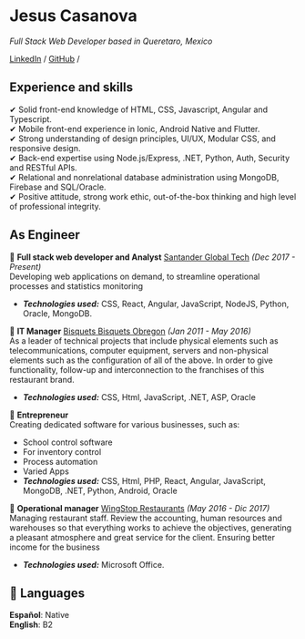 # Jesus Casanova 
_Full Stack Web Developer based in Queretaro, Mexico_ <br>

[LinkedIn](https://www.linkedin.com/in/jesus-casanova/) / [GitHub](https://github.com/jesusca17/) /

## Experience and skills <br>

✔ Solid front-end knowledge of HTML, CSS, Javascript, Angular and Typescript.<br>
✔ Mobile front-end experience in Ionic, Android Native and Flutter.<br>
✔ Strong understanding of design principles, UI/UX, Modular CSS, and responsive design.<br>
✔ Back-end expertise using Node.js/Express, .NET, Python, Auth, Security and RESTful APIs.<br>
✔ Relational and nonrelational database administration using MongoDB, Firebase and SQL/Oracle.<br>
✔ Positive attitude, strong work ethic, out-of-the-box thinking and high level of professional integrity.<br>

## As Engineer <br>

🔹 **Full stack web developer and Analyst** [Santander Global Tech](https://santandergto.com) _(Dec 2017 - Present)_ <br>
Developing web applications on demand, to streamline operational processes and statistics monitoring
- **_Technologies used:_** CSS, React, Angular, JavaScript, NodeJS, Python, Oracle, MongoDB.

🔹 **IT Manager** [Bisquets Bisquets Obregon](https://bisquetsobregon.com) _(Jan 2011 - May 2016)_ <br>
As a leader of technical projects that include physical elements such as telecommunications, computer equipment, servers and non-physical elements such as the configuration of all of the above. In order to give functionality, follow-up and interconnection to the franchises of this restaurant brand.
- **_Technologies used:_** CSS, Html, JavaScript, .NET, ASP, Oracle

🔹 **Entrepreneur** <br>
Creating dedicated software for various businesses, such as:
- School control software
- For inventory control
- Process automation
- Varied Apps
- **_Technologies used:_** CSS, Html, PHP, React, Angular, JavaScript, MongoDB, .NET, Python, Android, Oracle

🔹 **Operational manager** [WingStop Restaurants](https://www.wingstop.com.mx) _(May 2016 - Dic 2017)_ <br>
Managing restaurant staff. Review the accounting, human resources and warehouses so that everything works to achieve the objectives, generating a pleasant atmosphere and great service for the client. Ensuring better income for the business
- **_Technologies used:_** Microsoft Office.


## 💬 Languages

**Español**: Native <br>
**English**: B2
<br><br>
